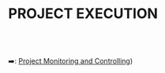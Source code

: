 # PROJECT EXECUTION

&nbsp;<br>
&nbsp;<br>
&nbsp;<br>
:arrow_right:: [Project Monitoring and Controlling](https://github.com/FilleHeureuse/Fake-News-Detection-System/blob/main/Project%20Management%20Plan%20(PMP)/V.%20Project%20Monitoring%20and%20Controlling.md))
